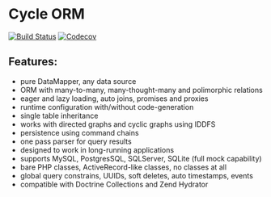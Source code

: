 # Cycle ORM
[![Build Status](https://travis-ci.org/wolfy-j/treap.svg?branch=master)](https://travis-ci.org/wolfy-j/treap)
[![Codecov](https://codecov.io/gh/wolfy-j/treap/graph/badge.svg)](https://codecov.io/gh/wolfy-j/treap)

Features:
---------
- pure DataMapper, any data source
- ORM with many-to-many, many-thought-many and polimorphic relations
- eager and lazy loading, auto joins, promises and proxies
- runtime configuration with/without code-generation
- single table inheritance
- works with directed graphs and cyclic graphs using IDDFS
- persistence using command chains
- one pass parser for query results
- designed to work in long-running applications
- supports MySQL, PostgresSQL, SQLServer, SQLite (full mock capability)
- bare PHP classes, ActiveRecord-like classes, no classes at all 
- global query constrains, UUIDs, soft deletes, auto timestamps, events
- compatible with Doctrine Collections and Zend Hydrator
